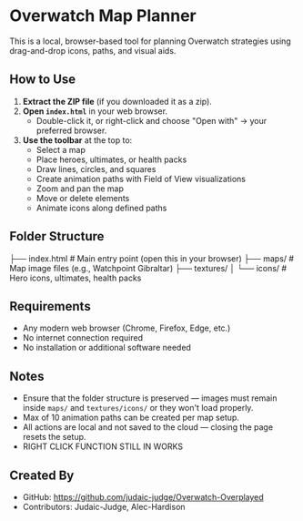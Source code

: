 
# Overwatch Map Planner

This is a local, browser-based tool for planning Overwatch strategies using drag-and-drop icons, paths, and visual aids.

##  How to Use

1. **Extract the ZIP file** (if you downloaded it as a zip).
2. **Open `index.html`** in your web browser.
   - Double-click it, or right-click and choose "Open with" → your preferred browser.
3. **Use the toolbar** at the top to:
   - Select a map
   - Place heroes, ultimates, or health packs
   - Draw lines, circles, and squares
   - Create animation paths with Field of View visualizations
   - Zoom and pan the map
   - Move or delete elements
   - Animate icons along defined paths

##  Folder Structure

├── index.html # Main entry point (open this in your browser)
├── maps/ # Map image files (e.g., Watchpoint Gibraltar)
├── textures/
│ └── icons/ # Hero icons, ultimates, health packs


##  Requirements

- Any modern web browser (Chrome, Firefox, Edge, etc.)
- No internet connection required
- No installation or additional software needed

##  Notes

- Ensure that the folder structure is preserved — images must remain inside `maps/` and `textures/icons/` or they won't load properly.
- Max of 10 animation paths can be created per map setup.
- All actions are local and not saved to the cloud — closing the page resets the setup.
- RIGHT CLICK FUNCTION STILL IN WORKS

##  Created By

- GitHub: https://github.com/judaic-judge/Overwatch-Overplayed
- Contributors: Judaic-Judge, Alec-Hardison

